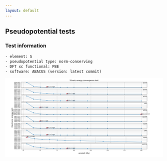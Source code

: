 ```yaml
---
layout: default
---
```


## Pseudopotential tests
### Test information
    - element: S
    - pseudopotential type: norm-conserving
    - DFT xc functional: PBE
    - software: ABACUS (version: latest commit)
    
<p align="center">
    <img src="S.png" class="plain-figure">
</p>  
